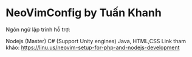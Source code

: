 # NeoVimConfig by Tuấn Khanh

Ngôn ngữ lập trình hỗ trợ:

Nodejs (Master)
C# (Support Unity engines)
Java, HTML,CSS
Link tham khảo:
https://linu.us/neovim-setup-for-php-and-nodejs-development
